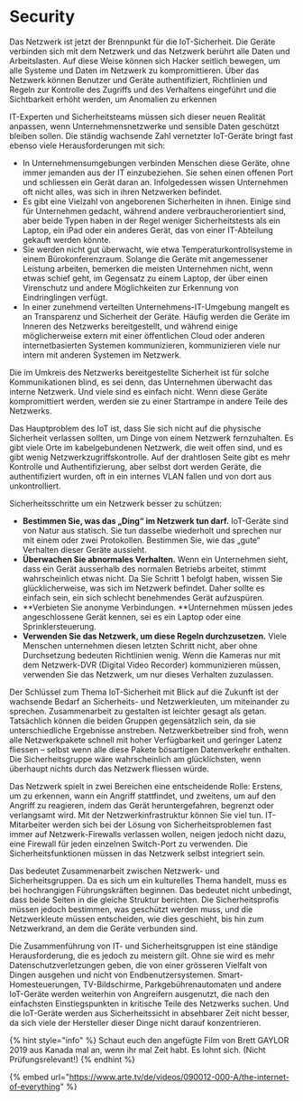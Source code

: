 # Security

Das Netzwerk ist jetzt der Brennpunkt für die IoT-Sicherheit. Die Geräte verbinden sich mit dem Netzwerk und das Netzwerk berührt alle Daten und Arbeitslasten. Auf diese Weise können sich Hacker seitlich bewegen, um alle Systeme und Daten im Netzwerk zu kompromittieren. Über das Netzwerk können Benutzer und Geräte authentifiziert, Richtlinien und Regeln zur Kontrolle des Zugriffs und des Verhaltens eingeführt und die Sichtbarkeit erhöht werden, um Anomalien zu erkennen

IT-Experten und Sicherheitsteams müssen sich dieser neuen Realität anpassen, wenn Unternehmensnetzwerke und sensible Daten geschützt bleiben sollen. Die ständig wachsende Zahl vernetzter IoT-Geräte bringt fast ebenso viele Herausforderungen mit sich:

* In Unternehmensumgebungen verbinden Menschen diese Geräte, ohne immer jemanden aus der IT einzubeziehen. Sie sehen einen offenen Port und schliessen ein Gerät daran an. Infolgedessen wissen Unternehmen oft nicht alles, was sich in ihren Netzwerken befindet.
* &#x20;Es gibt eine Vielzahl von angeborenen Sicherheiten in ihnen. Einige sind für Unternehmen gedacht, während andere verbraucherorientiert sind, aber beide Typen haben in der Regel weniger Sicherheitstests als ein Laptop, ein iPad oder ein anderes Gerät, das von einer IT-Abteilung gekauft werden könnte.
* Sie werden nicht gut überwacht, wie etwa Temperaturkontrollsysteme in einem Bürokonferenzraum. Solange die Geräte mit angemessener Leistung arbeiten, bemerken die meisten Unternehmen nicht, wenn etwas schief geht, im Gegensatz zu einem Laptop, der über einen Virenschutz und andere Möglichkeiten zur Erkennung von Eindringlingen verfügt.
* In einer zunehmend verteilten Unternehmens-IT-Umgebung mangelt es an Transparenz und Sicherheit der Geräte. Häufig werden die Geräte im Inneren des Netzwerks bereitgestellt, und während einige möglicherweise extern mit einer öffentlichen Cloud oder anderen internetbasierten Systemen kommunizieren, kommunizieren viele nur intern mit anderen Systemen im Netzwerk.

Die im Umkreis des Netzwerks bereitgestellte Sicherheit ist für solche Kommunikationen blind, es sei denn, das Unternehmen überwacht das interne Netzwerk. Und viele sind es einfach nicht. Wenn diese Geräte kompromittiert werden, werden sie zu einer Startrampe in andere Teile des Netzwerks.

Das Hauptproblem des IoT ist, dass Sie sich nicht auf die physische Sicherheit verlassen sollten, um Dinge von einem Netzwerk fernzuhalten. Es gibt viele Orte im kabelgebundenen Netzwerk, die weit offen sind, und es gibt wenig Netzwerkzugriffskontrolle. Auf der drahtlosen Seite gibt es mehr Kontrolle und Authentifizierung, aber selbst dort werden Geräte, die authentifiziert wurden, oft in ein internes VLAN fallen und von dort aus unkontrolliert.

Sicherheitsschritte um ein Netzwerk besser zu schützen:

* **Bestimmen Sie, was das „Ding“ im Netzwerk tun darf.** IoT-Geräte sind von Natur aus statisch. Sie tun dasselbe wiederholt und sprechen nur mit einem oder zwei Protokollen. Bestimmen Sie, wie das „gute“ Verhalten dieser Geräte aussieht.
* **Überwachen Sie abnormales Verhalten.** Wenn ein Unternehmen sieht, dass ein Gerät ausserhalb des normalen Betriebs arbeitet, stimmt wahrscheinlich etwas nicht. Da Sie Schritt 1 befolgt haben, wissen Sie glücklicherweise, was sich im Netzwerk befindet. Daher sollte es einfach sein, ein sich schlecht benehmendes Gerät aufzuspüren.
* **Verbieten Sie anonyme Verbindungen. **Unternehmen müssen jedes angeschlossene Gerät kennen, sei es ein Laptop oder eine Sprinklersteuerung.
* **Verwenden Sie das Netzwerk, um diese Regeln durchzusetzen.** Viele Menschen unternehmen diesen letzten Schritt nicht, aber ohne Durchsetzung bedeuten Richtlinien wenig. Wenn die Kameras nur mit dem Netzwerk-DVR (Digital Video Recorder) kommunizieren müssen, verwenden Sie das Netzwerk, um nur dieses Verhalten zuzulassen.

Der Schlüssel zum Thema IoT-Sicherheit mit Blick auf die Zukunft ist der wachsende Bedarf an Sicherheits- und Netzwerkleuten, um miteinander zu sprechen. Zusammenarbeit zu gestalten ist leichter gesagt als getan. Tatsächlich können die beiden Gruppen gegensätzlich sein, da sie unterschiedliche Ergebnisse anstreben. Netzwerkbetreiber sind froh, wenn alle Netzwerkpakete schnell mit hoher Verfügbarkeit und geringer Latenz fliessen – selbst wenn alle diese Pakete bösartigen Datenverkehr enthalten. Die Sicherheitsgruppe wäre wahrscheinlich am glücklichsten, wenn überhaupt nichts durch das Netzwerk fliessen würde.

Das Netzwerk spielt in zwei Bereichen eine entscheidende Rolle: Erstens, um zu erkennen, wann ein Angriff stattfindet, und zweitens, um auf den Angriff zu reagieren, indem das Gerät heruntergefahren, begrenzt oder verlangsamt wird. Mit der Netzwerkinfrastruktur können Sie viel tun. IT-Mitarbeiter werden sich bei der Lösung von Sicherheitsproblemen fast immer auf Netzwerk-Firewalls verlassen wollen, neigen jedoch nicht dazu, eine Firewall für jeden einzelnen Switch-Port zu verwenden. Die Sicherheitsfunktionen müssen in das Netzwerk selbst integriert sein.

Das bedeutet Zusammenarbeit zwischen Netzwerk- und Sicherheitsgruppen. Da es sich um ein kulturelles Thema handelt, muss es bei hochrangigen Führungskräften beginnen. Das bedeutet nicht unbedingt, dass beide Seiten in die gleiche Struktur berichten. Die Sicherheitsprofis müssen jedoch bestimmen, was geschützt werden muss, und die Netzwerkleute müssen entscheiden, wie dies geschieht, bis hin zum Netzwerkrand, an dem die Geräte verbunden sind.

Die Zusammenführung von IT- und Sicherheitsgruppen ist eine ständige Herausforderung, die es jedoch zu meistern gilt. Ohne sie wird es mehr Datenschutzverletzungen geben, die von einer grösseren Vielfalt von Dingen ausgehen und nicht von Endbenutzersystemen. Smart-Homesteuerungen, TV-Bildschirme, Parkgebührenautomaten und andere IoT-Geräte werden weiterhin von Angreifern ausgenutzt, die nach den einfachsten Einstiegspunkten in kritische Teile des Netzwerks suchen. Und die IoT-Geräte werden aus Sicherheitssicht in absehbarer Zeit nicht besser, da sich viele der Hersteller dieser Dinge nicht darauf konzentrieren.

{% hint style="info" %}
Schaut euch den angefügte Film von Brett GAYLOR 2019 aus Kanada mal an, wenn ihr mal Zeit habt. Es lohnt sich. (Nicht Prüfungsrelevant!)
{% endhint %}

{% embed url="https://www.arte.tv/de/videos/090012-000-A/the-internet-of-everything" %}
